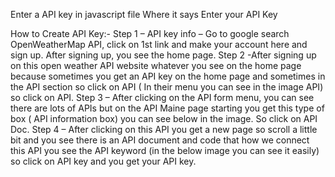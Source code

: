 Enter a API key in javascript file 
Where it says Enter your API Key


How to Create API Key:-
Step 1 – API key info – Go to google search OpenWeatherMap API, click on 1st link and make your account here and sign up. After signing up, you see the home page.
Step 2 -After signing up on this open weather API website whatever you see on the home page because sometimes you get an API key on the home page and sometimes in the API section so click on API ( In their menu you can see in the image API) so click on API.
Step 3 – After clicking on the API form menu, you can see there are lots of APIs but on the API Maine page starting you get this type of box ( API information box) you can see below in the image. So click on API Doc.
Step 4 – After clicking on this API you get a new page so scroll a little bit and you see there is an API document and code that how we connect this API you see the API keyword (in the below image you can see it easily) so click on API key and you get your API key.
